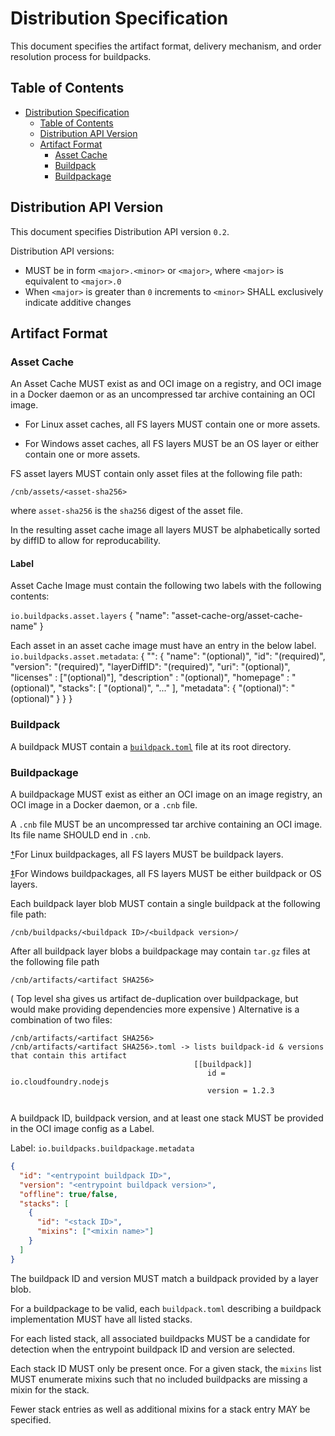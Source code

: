 # Distribution Specification

This document specifies the artifact format, delivery mechanism, and order resolution process for buildpacks.


## Table of Contents

<!-- Using https://github.com/yzhang-gh/vscode-markdown to manage toc -->
- [Distribution Specification](#distribution-specification)
  - [Table of Contents](#table-of-contents)
  - [Distribution API Version](#distribution-api-version)
  - [Artifact Format](#artifact-format)
    - [Asset Cache](#asset-cache)
    - [Buildpack](#buildpack)
    - [Buildpackage](#buildpackage)

## Distribution API Version

This document specifies Distribution API version `0.2`.

Distribution API versions:
 - MUST be in form `<major>.<minor>` or `<major>`, where `<major>` is equivalent to `<major>.0`
 - When `<major>` is greater than `0` increments to `<minor>` SHALL exclusively indicate additive changes

## Artifact Format

### Asset Cache

An Asset Cache MUST exist as and OCI image on a registry, and OCI image in a Docker daemon or as an uncompressed tar archive containing an OCI image.

- For Linux asset caches, all FS layers MUST contain one or more assets.
    
- For Windows asset caches, all FS layers MUST be an OS layer or either contain one or more assets.
    
FS asset layers MUST contain only asset files at the following file path:

```
/cnb/assets/<asset-sha256>
```

where `asset-sha256` is the `sha256` digest of the asset file.

In the resulting asset cache image all layers MUST be alphabetically sorted by diffID to allow for reproducability.

#### Label

Asset Cache Image must contain the following two labels with the following contents:

`io.buildpacks.asset.layers`
{
  "name": "asset-cache-org/asset-cache-name"
}

Each asset in an asset cache image must have an entry in the below label.
`io.buildpacks.asset.metadata`:
{
  "<asset-sha256>": {
    "name": "(optional)",
    "id": "(required)",
    "version": "(required)",
    "layerDiffID": "(required)",
    "uri": "(optional)",
    "licenses" : ["(optional)"],
    "description" : "(optional)",
    "homepage" : "(optional)",
    "stacks": [
      "(optional)",
      "..."
    ],
    "metadata": {
      "(optional)": "(optional)"
    }
  }
}

### Buildpack

A buildpack MUST contain a [`buildpack.toml`](buildpack.md#buildpacktoml-toml) file at its root directory.

### Buildpackage

A buildpackage MUST exist as either an OCI image on an image registry, an OCI image in a Docker daemon, or a `.cnb` file.

A `.cnb` file MUST be an uncompressed tar archive containing an OCI image. Its file name SHOULD end in `.cnb`.

[†](README.md#linux-only)For Linux buildpackages, all FS layers MUST be buildpack layers.

[‡](README.md#windows-only)For Windows buildpackages, all FS layers MUST be either buildpack or OS layers.

Each buildpack layer blob MUST contain a single buildpack at the following file path:

```
/cnb/buildpacks/<buildpack ID>/<buildpack version>/
```

After all buildpack layer blobs a buildpackage may contain `tar.gz` files at the following file path
```
/cnb/artifacts/<artifact SHA256>
```
( Top level sha gives us artifact de-duplication over buildpackage, but would make providing dependencies more expensive )
Alternative is a combination of two files:
```
/cnb/artifacts/<artifact SHA256>
/cnb/artifacts/<artifact SHA256>.toml -> lists buildpack-id & versions that contain this artifact
                                         [[buildpack]]
                                            id = io.cloudfoundry.nodejs
                                            version = 1.2.3
                                            
```
A buildpack ID, buildpack version, and at least one stack MUST be provided in the OCI image config as a Label.

Label: `io.buildpacks.buildpackage.metadata`
```json
{
  "id": "<entrypoint buildpack ID>",
  "version": "<entrypoint buildpack version>",
  "offline": true/false,
  "stacks": [
    {
      "id": "<stack ID>",
      "mixins": ["<mixin name>"]
    }
  ]
}
```

The buildpack ID and version MUST match a buildpack provided by a layer blob.

For a buildpackage to be valid, each `buildpack.toml` describing a buildpack implementation MUST have all listed stacks.

For each listed stack, all associated buildpacks MUST be a candidate for detection when the entrypoint buildpack ID and version are selected.

Each stack ID MUST only be present once.
For a given stack, the `mixins` list MUST enumerate mixins such that no included buildpacks are missing a mixin for the stack.

Fewer stack entries as well as additional mixins for a stack entry MAY be specified.

